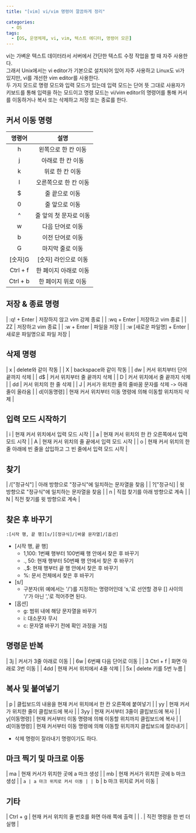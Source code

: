 ```yaml
---
title: "[vim] vi/vim 명령어 깔끔하게 정리"

categories:
  - OS
tags:
  - [OS, 운영체제, vi, vim, 텍스트 에디터, 명령어 모은]
---
```


vi는 가벼운 텍스트 데이터라서 서버에서 간단한 텍스트 수정 작업을 할 때 자주 사용한다.   
그래서 Unix에서는 vi editor가 기본으로 설치되어 있어 자주 사용하고 Linux도 vi가 있지만, vi를 개선한 vim editor를 사용한다.   
두 가지 모드로 명령 모드와 입력 모드가 있는데 입력 모드는 단어 뜻 그대로 사용자가 키보드를 통해 입력을 하는 모드이고 명령 모드는 vi/vim editor의 명령어를 통해 커서를 이동하거나 복사 또는 삭제하고 저장 또는 종료를 한다.   

## 커서 이동 명령

|명령어|설명|   
|:---:|:---:|   
|h|왼쪽으로 한 칸 이동|   
|j|아래로 한 칸 이동|   
|k|위로 한 칸 이동|   
|l|오른쪽으로 한 칸 이동|   
|$|줄 끝으로 이동|   
|0|줄 앞으로 이동|   
|^|줄 앞의 첫 문자로 이동|   
|w|다음 단어로 이동|   
|b|이전 단어로 이동|   
|G|마지막 줄로 이동|   
|[숫자]G|[숫자] 라인으로 이동|   
|Ctrl + f|한 페이지 아래로 이동|   
|Ctrl + b|한 페이지 위로 이동|   

## 저장 & 종료 명령
| :q! + Enter | 저장하지 않고 vim 강제 종료 |
| :wq + Enter | 저장하고 vim 종료 |
| ZZ | 저장하고 vim 종료 |
| :w + Enter | 파일을 저장 |
| :w [새로운 파일명] + Enter | 새로운 파일명으로 파일 저장 |

## 삭제 명령
| x | delete와 같이 작동 |
| X | backspace와 같이 작동 |
| dw | 커서 위치부터 단어 끝까지 삭제 |
| d$ | 커서 위치부터 줄 끝까지 삭제 |
| D | 커서 위치에서 줄 끝까지 삭제 |
| dd | 커서 위치의 한 줄 삭제 |
| J | 커서가 위치한 줄의 줄바꿈 문자를 삭제 -> 아래 줄이 올라옴 |
| d[이동명령] | 현재 커서 위치부터 이동 명령에 의해 이동할 위치까지 삭제 |

## 입력 모드 시작하기
| i | 현재 커서 위치에서 입력 모드 시작 |
| a | 현재 커서 위치의 한 칸 오른쪽에서 입력 모드 시작 |
| A | 현재 커서 위치의 줄 끝에서 입력 모드 시작 |
| o | 현재 커서 위치의 한 줄 아래에 빈 줄을 삽입하고 그 빈 줄에서 입력 모드 시작 |

## 찾기
| /["정규식"] | 아래 방향으로 "정규식"에 일치하는 문자열을 찾음 |
| ?["정규식] | 윗 방향으로 "정규식"에 일치하는 문자열을 찾음 |
| n | 직접 찾기를 아래 방향으로 계속 |
| N | 직전 찾기를 윗 방향으로 계속 |

## 찾은 후 바꾸기
```
:[시작 행, 끝 행][s/][정규식]/[바꿀 문자열]/[옵션]
```

- [시작 행, 끝 행]
  - 1,100: 1번째 행부터 100번째 행 안에서 찾은 후 바꾸기
  - ., 50: 현재 행부터 50번째 행 안에서 찾은 후 바꾸기
  - .,$: 현재 행부터 끝 행 안에서 찾은 후 바꾸기
  - %: 문서 전체에서 찾은 후 바꾸기
- [s/]
  - 구분자(위 예에서는 '/')를 지정하는 명령어인데 's,'로 선언할 경우 [] 사이의 '/'가 아닌 ','로 적어주면 된다.
- [옵션]
  - g: 범위 내에 해당 문자열을 바꾸기
  - i: 대소문자 무시
  - c: 문자열 바꾸기 전에 확인 과정을 거침

## 명령문 반복
| 3j | 커서가 3줄 아래로 이동 |
| 6w | 6번째 다음 단어로 이동 |
| 3 Ctrl + f | 화면 아래로 3번 이동 |
| 4dd | 현재 커서 위치에서 4줄 삭제 |
| 5x | delete 키를 5번 누름 |

## 복사 및 붙여넣기
| p | 클립보드의 내용을 현재 커서 위치에서 한 칸 오른쪽에 붙여넣기 |
| yy | 현재 커서가 위치한 줄이 클립보드에 복사 |
| 3yy | 현재 커서부터 3줄이 클립보드에 복사 |
| y[이동명령] | 현재 커서부터 이동 명령에 의해 이동할 위치까지 클립보드에 복사 |
| d[이동명령] | 현재 커서부터 이동 명령에 의해 이동할 위치까지 클립보드에 잘라내기 |
- 삭제 명령이 잘라내기 명령이기도 하다.

## 마크 찍기 및 마크로 이동
| ma | 현재 커서가 위치한 곳에 a 마크 생성 |
| mb | 현재 커서가 위치한 곳에 b 마크 생성 |
| `a | a 마크 위치로 커서 이동 |
| `b | b 마크 위치로 커서 이동 |

## 기타
| Ctrl + g | 현재 커서 위치의 줄 번호를 화면 아래 쪽에 출력 |
| . | 직전 명령을 한 번 더 실행 |